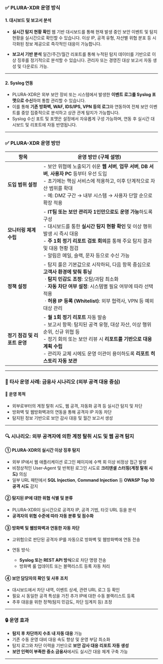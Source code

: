 ### ✅ PLURA-XDR 운영 방식

#### 1. **대시보드 및 보고서 분석**

* **실시간 탐지 현황 확인**
  웹 기반 대시보드를 통해 현재 발생 중인 보안 이벤트 및 탐지 현황을 실시간으로 확인할 수 있습니다.
  이상 IP, 공격 유형, 자산별 위협 분포 등 시각화된 정보 제공으로 즉각적인 대응이 가능합니다.

* **보고서 기반 분석**
  일간/주간/월간 리포트를 통해 누적된 탐지 데이터를 기반으로 이상 징후를 정기적으로 분석할 수 있습니다.
  관리자 또는 경영진 대상 보고서 자동 생성 및 다운로드 가능.

---

#### 2. **Syslog 연동**

* PLURA-XDR은 외부 보안 장비 또는 시스템에서 발생한 **이벤트 로그를 Syslog 포맷으로 수신**하여 통합 관리할 수 있습니다.
* 이를 통해 **기존 방화벽, WAF, IDS/IPS, VPN 등의 로그**와 연동하여 전체 보안 이벤트를 중앙 집중적으로 분석하고 상관 관계 탐지가 가능합니다.
* Syslog 수신 포트 및 포맷은 설정에서 자유롭게 구성 가능하며, 연동 후 실시간 대시보드 및 리포트에 자동 반영됩니다.

---

### ✅ PLURA-XDR 운영 방안

| **항목**             | **운영 방안 (구체 설명)**                                                                                                                                                               |
| ------------------ | ------------------------------------------------------------------------------------------------------------------------------------------------------------------------------- |
| **도입 범위 설정**       | - 보안 위협에 노출되기 쉬운 **웹 서버**, **업무 서버**, **DB 서버**, **사용자 PC** 등부터 우선 도입<br>- 초기에는 핵심 서비스에 적용하고, 이후 단계적으로 자산 범위를 확대<br>- 예: DMZ 구간 → 내부 시스템 → 사용자 단말 순으로 확장 적용                     |
| **모니터링 체계 수립**     | - **IT팀 또는 보안 관리자 1인만으로도 운영 가능**하도록 구성<br>- 대시보드를 통한 **실시간 탐지 현황 확인** 및 이상 행위 발생 시 즉시 대응<br>- **주 1회 정기 리포트 검토 회의**를 통해 주요 탐지 결과 및 대응 현황 점검<br>- 알림은 메일, 슬랙, 문자 등으로 수신 가능       |
| **정책 설정**          | - 탐지 룰은 기본값으로 시작하되, 다음 항목 중심으로 **고객사 환경에 맞춰 튜닝**<br> ㆍ**탐지 민감도 조정**: 오탐/과탐 최소화<br> ㆍ**자동 차단 여부 설정**: 시스템별 필요 여부에 따라 선택 적용<br> ㆍ**허용 IP 등록 (Whitelist)**: 외부 협력사, VPN 등 예외 대상 관리 |
| **정기 점검 및 리포트 운영** | - **월 1회 정기 리포트** 자동 발송<br>- 보고서 항목: 탐지된 공격 유형, 대상 자산, 이상 행위 순위, 신규 위협 등<br>- 정기 회의 또는 보안 리뷰 시 **리포트를 기반으로 대응 계획 수립**<br>- 관리자 교체 시에도 운영 이관이 용이하도록 **리포트 히스토리 자동 보관**           |

---

### 💼 **타사 운영 사례: 금융사 시나리오 (외부 공격 대응 중심)**

#### 📌 **운영 목적**

* 외부로부터의 계정 탈취 시도, 웹 공격, 자동화 공격 등 실시간 탐지 및 차단
* 방화벽 및 웹방화벽과의 연동을 통해 공격자 IP 자동 차단
* 탐지된 정보 기반으로 보안 감사 대응 및 월간 보고서 생성

---

### 🔍 **시나리오: 외부 공격자에 의한 계정 탈취 시도 및 웹 공격 탐지**

#### ① **PLURA-XDR의 실시간 이상 징후 탐지**

* 외부 IP에서 웹 애플리케이션 로그인 페이지에 수백 회 이상 비정상 접근 발생
* 비정상적인 User-Agent 및 반복된 로그인 시도로 **크리덴셜 스터핑(계정 탈취 시도)** 의심
* 일부 URL 패턴에서 **SQL Injection**, **Command Injection** 등 **OWASP Top 10 공격 시도** 감지

#### ② **탐지된 IP에 대한 위협 식별 및 분류**

* PLURA-XDR이 실시간으로 공격자 IP, 공격 기법, 타깃 URL 등을 분석
* **공격자의 위협 수준에 따라 자동 분류 및 점수화**

#### ③ **방화벽 및 웹방화벽과 연동한 자동 차단**

* 고위험으로 판단된 공격자 IP를 자동으로 방화벽 및 웹방화벽에 연동 전송
* 연동 방식:

  * **Syslog 또는 REST API 방식**으로 차단 명령 전송
  * 방화벽 룰 업데이트 또는 블랙리스트 등록 자동 처리

#### ④ **보안 담당자의 확인 및 사후 조치**

* 대시보드에서 차단 내역, 이벤트 상세, 관련 URL 로그 등 확인
* 필요 시 동일한 공격 특성을 가진 추가 IP에 대한 수동 블랙리스트 등록
* 추후 대응을 위한 정책(탐지 민감도, 차단 임계치 등) 조정

---

### 🔒 **운영 효과**

* **탐지 후 차단까지 수초 내 자동 대응** 가능
* 기존 수동 운영 대비 대응 속도 향상 및 운영 부담 최소화
* 탐지 로그와 차단 이력을 기반으로 **보안 감사 대응 리포트 자동 생성**
* **보안 인력이 부족한 중소 금융사**에서도 실시간 대응 체계 구축 가능

---


